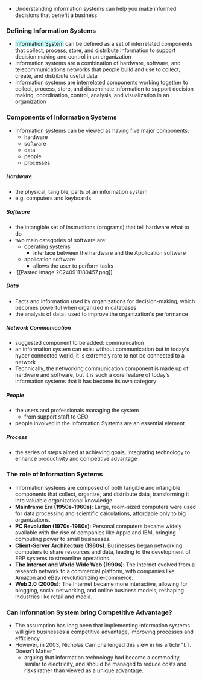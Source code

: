 - Understanding information systems can help you make informed decisions that benefit a business

### Defining Information Systems

- <mark style="background: #ABF7F7A6;">Information System</mark> can be defined as a set of interrelated components that collect, process, store, and distribute information to support decision making and control in an organization 
- Information systems are a combination of hardware, software, and telecommunications networks that people build and use to collect, create, and distribute useful data 
- Information systems are interrelated components working together to collect, process, store, and disseminate information to support decision making, coordination, control, analysis, and visualization in an organization

### Components of Information Systems

- Information systems can be viewed as having five major components:
	- hardware
	- software
	- data
	- people
	- processes

##### Hardware
- the physical, tangible, parts of an information system
- e.g. computers and keyboards

##### Software
- the intangible set of instructions (programs) that tell hardware what to do
- two main categories of software are:
	- operating systems 
		- interface between the hardware and the Application software
	- application software
		- allows the user to perform tasks
- ![[Pasted image 20240911180457.png]]

##### Data
- Facts and information used by organizations for decision-making, which becomes powerful when organized in databases
- the analysis of data i used to improve the organization's performance 

##### Network Communication 
- suggested component to be added: communication 
- an information system can exist without communication but in today's hyper connected world, it is extremely rare to not be connected to a network
- Technically, the networking communication component is made up of hardware and software, but it is such a core feature of today’s information systems that it has become its own category

##### People
- the users and professionals managing the system
	- from support staff to CEO 
- people involved in the Information Systems are an essential element 

##### Process
- the series of steps aimed at achieving goals, integrating technology to enhance productivity and competitive advantage 

### The role of Information Systems

- Information systems are composed of both tangible and intangible components that collect, organize, and distribute data, transforming it into valuable organizational knowledge 
- **Mainframe Era (1950s-1960s)**: Large, room-sized computers were used for data processing and scientific calculations, affordable only to big organizations.
- **PC Revolution (1970s-1980s)**: Personal computers became widely available with the rise of companies like Apple and IBM, bringing computing power to small businesses.
- **Client-Server Architecture (1980s)**: Businesses began networking computers to share resources and data, leading to the development of ERP systems to streamline operations.
- **The Internet and World Wide Web (1990s)**: The Internet evolved from a research network to a commercial platform, with companies like Amazon and eBay revolutionizing e-commerce.
- **Web 2.0 (2000s)**: The Internet became more interactive, allowing for blogging, social networking, and online business models, reshaping industries like retail and media.

### Can Information System bring Competitive Advantage?

- The assumption has long been that implementing information systems will give businesses a competitive advantage, improving processes and efficiency. 
- However, in 2003, Nicholas Carr challenged this view in his article "I.T. Doesn’t Matter," 
	- arguing that information technology had become a commodity, similar to electricity, and should be managed to reduce costs and risks rather than viewed as a unique advantage.